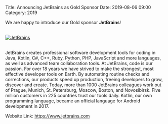 Title: Announcing JetBrains as Gold Sponsor
Date: 2019-08-06 09:00
Category: 2019

We are happy to introduce our Gold sponsor **JetBrains**!

<!-- PELICAN_END_SUMMARY -->
<br>
<div class="text-center">
  <a href="https://www.jetbrains.com/" target="_blank">
    <img src="{filename}/images/sponsors/jetbrains.png" alt="JetBrains">
  </a>
</div>
<br>

JetBrains creates professional software development tools for coding in Java, Kotlin, C#, C++, Ruby, Python, PHP, JavaScript and more languages, as well as advanced team collaboration tools. At JetBrains, code is our passion. For over 18 years we have strived to make the strongest, most effective developer tools on Earth. By automating routine checks and corrections, our products speed up production, freeing developers to grow, discover and create. Today, more than 1000 JetBrains colleagues work out of Prague, Munich, St. Petersburg, Moscow, Boston, and Novosibirsk. Five million customers in 225 countries trust our tools daily. Kotlin, our own programming language, became an official language for Android development in 2017.

Website Link: <a href="https://www.jetbrains.com/" target="_blank">https://www.jetbrains.com</a>
